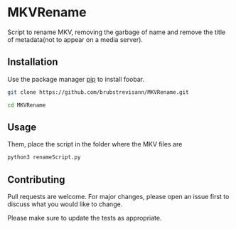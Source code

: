 # MKVRename

Script to rename MKV, removing the garbage of name and remove the title of metadata(not to appear on a media server).

## Installation

Use the package manager [pip](https://pip.pypa.io/en/stable/) to install foobar.

```bash
git clone https://github.com/brubstrevisann/MKVRename.git
```

```bash
cd MKVRename
```

## Usage

Them, place the script in the folder where the MKV files are

```python
python3 renameScript.py
```

## Contributing
Pull requests are welcome. For major changes, please open an issue first to discuss what you would like to change.

Please make sure to update the tests as appropriate.
